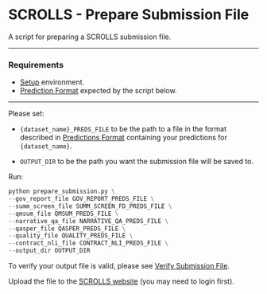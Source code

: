 # SCROLLS - Prepare Submission File

A script for preparing a SCROLLS submission file.
***

### Requirements
* [Setup](https://github.com/tau-nlp/scrolls/blob/main/evaluator/README.md#setup) environment.
* [Prediction Format](https://github.com/tau-nlp/scrolls/blob/main/evaluator/README.md#prediction-format) expected by the script below.

***

Please set:
* `{dataset_name}_PREDS_FILE` to be the path to a file in the format described in [Predictions Format](#https://github.com/tau-nlp/scrolls/blob/main/evaluator/README.md#prediction-format) containing your predictions for `{dataset_name}`.
  
* `OUTPUT_DIR` to be the path you want the submission file will be saved to.

Run:

```python
python prepare_submission.py \
--gov_report_file GOV_REPORT_PREDS_FILE \
--summ_screen_file SUMM_SCREEN_FD_PREDS_FILE \
--qmsum_file QMSUM_PREDS_FILE \
--narrative_qa_file NARRATIVE_QA_PREDS_FILE \
--qasper_file QASPER_PREDS_FILE \
--quality_file QUALITY_PREDS_FILE \
--contract_nli_file CONTRACT_NLI_PREDS_FILE \
--output_dir OUTPUT_DIR
```

To verify your output file is valid, please see [Verify Submission File](https://github.com/tau-nlp/scrolls/blob/main/evaluator/VERIFY_SUBMISSION_FILE.md).

Upload the file to the [SCROLLS website](https://www.scrolls-benchmark.com) (you may need to login first).
